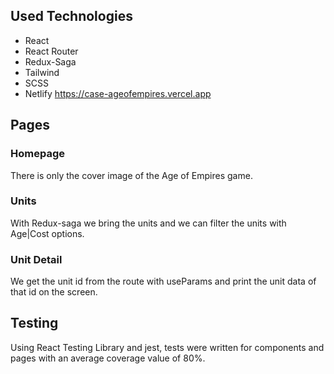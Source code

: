 ## Used Technologies

* React
* React Router
* Redux-Saga
* Tailwind
* SCSS
* Netlify https://case-ageofempires.vercel.app

## Pages

### Homepage
There is only the cover image of the Age of Empires game.

### Units
With Redux-saga we bring the units and we can filter the units with Age|Cost options.

### Unit Detail
We get the unit id from the route with useParams and print the unit data of that id on the screen.

## Testing
Using React Testing Library and jest, tests were written for components and pages with an average coverage value of 80%.
